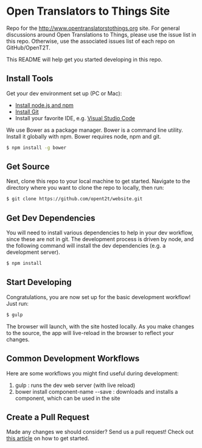 # Open Translators to Things Site
Repo for the http://www.opentranslatorstothings.org site. For general discussions around Open Translations to Things, 
please use the issue list in this repo. Otherwise, use the associated issues list of each repo on GitHub/OpenT2T.

This README will help get you started developing in this repo.

## Install Tools

Get your dev environment set up (PC or Mac):
* [Install node.js and npm](https://nodejs.org/en/download/)
* [Install Git](http://git-scm.com/downloads)
* Install your favorite IDE, e.g. [Visual Studio Code](https://code.visualstudio.com/)

We use Bower as a package manager. Bower is a command line utility. Install it globally with npm. Bower requires node, 
npm and git.

```bash
$ npm install -g bower
```

## Get Source

Next, clone this repo to your local machine to get started. Navigate to the directory where you want to clone the repo
to locally, then run:

```bash
$ git clone https://github.com/opent2t/website.git
```

## Get Dev Dependencies

You will need to install various dependencies to help in your dev workflow, since these are not in git. The development
process is driven by node, and the following command will install the dev dependencies (e.g. a development server).

```bash
$ npm install
```

## Start Developing

Congratulations, you are now set up for the basic development workflow! Just run:

```bash
$ gulp
```

The browser will launch, with the site hosted locally. As you make changes to the source, the app will live-reload 
in the browser to reflect your changes.

## Common Development Workflows

Here are some workflows you might find useful during development:

1. gulp : runs the dev web server (with live reload)
2. bower install component-name --save : downloads and installs a component, which can be used in the site

## Create a Pull Request
Made any changes we should consider? Send us a pull request! Check out [this article](https://help.github.com/articles/creating-a-pull-request/)
on how to get started.
